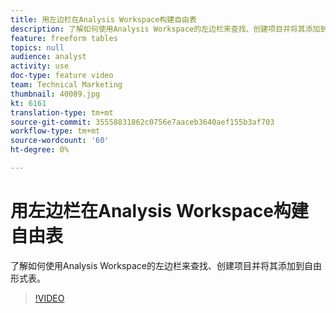 ```yaml
---
title: 用左边栏在Analysis Workspace构建自由表
description: 了解如何使用Analysis Workspace的左边栏来查找、创建项目并将其添加到自由形式表。
feature: freeform tables
topics: null
audience: analyst
activity: use
doc-type: feature video
team: Technical Marketing
thumbnail: 40089.jpg
kt: 6161
translation-type: tm+mt
source-git-commit: 35558831862c0756e7aaceb3640aef155b3af703
workflow-type: tm+mt
source-wordcount: '60'
ht-degree: 0%

---
```



# 用左边栏在Analysis Workspace构建自由表

了解如何使用Analysis Workspace的左边栏来查找、创建项目并将其添加到自由形式表。

>[!VIDEO](https://video.tv.adobe.com/v/40089/?quality=12&learn=on)
